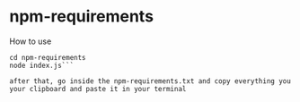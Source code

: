 # npm-requirements

How to use

```git clone https://github.com/AdamBeijar/npm-requirements
cd npm-requirements
node index.js```

after that, go inside the npm-requirements.txt and copy everything you your clipboard and paste it in your terminal

